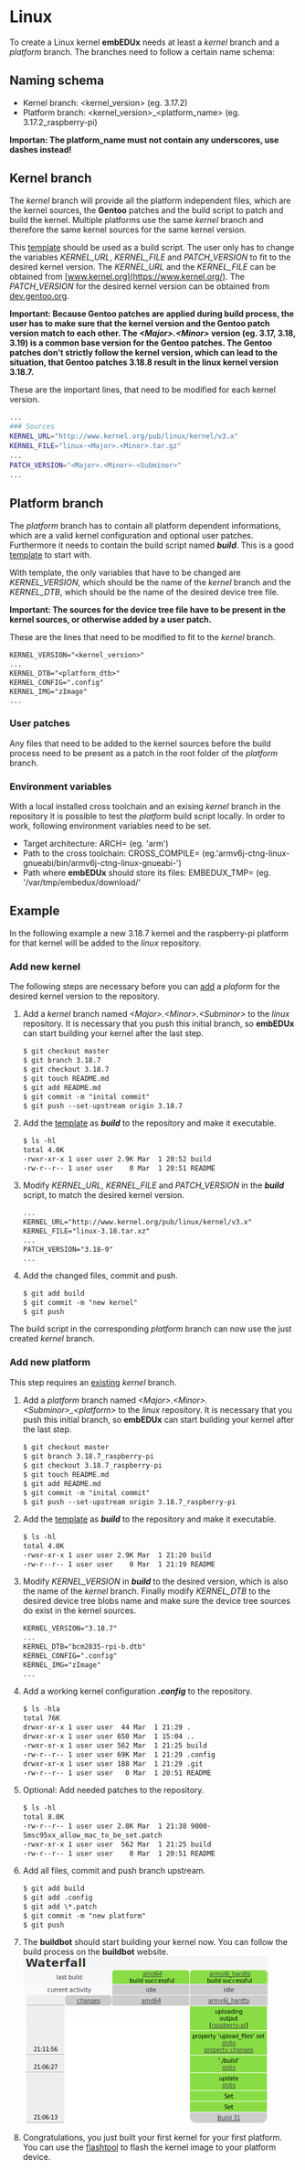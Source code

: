 # Linux
To create a Linux kernel **embEDUx** needs at least a *kernel* branch and a
*platform* branch. The branches need to follow a certain name schema:

## Naming schema
* Kernel branch: \<kernel\_version> (eg. 3.17.2)
* Platform branch: \<kernel\_version>\_\<platform\_name\> (eg. 3.17.2_raspberry-pi)

**Importan: The platform\_name must not contain any underscores, use dashes
instead!**

## Kernel branch
The *kernel* branch will provide all the platform independent files, which are
the kernel sources, the **Gentoo** patches and the build script to patch and build
the kernel. Multiple platforms use the same *kernel* branch and therefore the
same kernel sources for the same kernel version. 

This [template](template/kernel-build) should be used as a build script. The
user only has to change the variables  *KERNEL_URL*, *KERNEL_FILE* and
*PATCH_VERSION* to fit to the desired kernel version. The *KERNEL_URL* and the
*KERNEL_FILE* can be obtained from [www.kernel.org](https://www.kernel.org/).
The *PATCH_VERSION* for the desired kernel version can be obtained from
[dev.gentoo.org](https://dev.gentoo.org/~mpagano/genpatches/tarballs/).

**Important: Because Gentoo patches are applied during build process, the user
has to make sure that the kernel version and the Gentoo patch version match to
each other. The *\<Major\>.\<Minor\>* version (eg. 3.17, 3.18, 3.19) is a common
base version for the Gentoo patches. The Gentoo patches don't strictly follow
the kernel version, which can lead to the situation, that Gentoo patches 3.18.8
result in the linux kernel version 3.18.7.**

These are the important lines, that need to be modified for each kernel version.
```bash
...
### Sources
KERNEL_URL="http://www.kernel.org/pub/linux/kernel/v3.x"
KERNEL_FILE="linux-<Major>.<Minor>.tar.gz"
...
PATCH_VERSION="<Major>.<Minor>-<Subminor>"
...
```

## Platform branch
The *platform* branch has to contain all platform dependent informations, which are a valid kernel configuration and optional user patches. Furthermore it needs to contain the build script named ***build***. This is a good [template](template/platform-build) to start with.

With template, the only variables that have to be changed are *KERNEL\_VERSION*,
which should be the name of the *kernel* branch and the *KERNEL\_DTB*, which
should be the name of the desired device tree file.

**Important: The sources for the device tree file have to be present in the
kernel sources, or otherwise added by a user patch.**

These are the lines that need to be modified to fit to the *kernel* branch.
```
KERNEL_VERSION="<kernel_version>"
...
KERNEL_DTB="<platform_dtb>"
KERNEL_CONFIG=".config"
KERNEL_IMG="zImage"
...
```

### User patches
Any files that need to be added to the kernel sources before the build process need to be present as a patch in the root folder of the *platform* branch.

### Environment variables
With a local installed cross toolchain and an exising *kernel* branch in the
repository it is possible to test the *platform* build script locally. In order
to work, following environment variables need to be set.
* Target architecture:
  ARCH= (eg. 'arm')
* Path to the cross toolchain:
  CROSS_COMPILE= (eg.'armv6j-ctng-linux-gnueabi/bin/armv6j-ctng-linux-gnueabi-')
* Path where **embEDUx** should store its files:
  EMBEDUX_TMP= (eg. '/var/tmp/embedux/download/'

## Example 
In the following example a new 3.18.7 kernel and the raspberry-pi platform for
that kernel will be added to the *linux* repository. 

### Add new kernel
The following steps are necessary before you can [add](#add-new-platform) a
*plaform* for the desired kernel version to the repository.

1. Add a *kernel* branch named *\<Major\>.\<Minor\>.\<Subminor\>* to the *linux*
   repository. It is necessary that you push this initial branch, so **embEDUx**
   can start building your kernel after the last step.
   ```
   $ git checkout master
   $ git branch 3.18.7
   $ git checkout 3.18.7
   $ git touch README.md
   $ git add README.md
   $ git commit -m "inital commit"
   $ git push --set-upstream origin 3.18.7
   ```

1. Add the [template](template/kernel_build) as ***build*** to the repository
   and make it executable.
   ```
   $ ls -hl
   total 4.0K
   -rwxr-xr-x 1 user user 2.9K Mar  1 20:52 build
   -rw-r--r-- 1 user user    0 Mar  1 20:51 README
   ```

1. Modify *KERNEL\_URL*, *KERNEL\_FILE* and *PATCH\_VERSION* in the ***build***
   script, to match the desired kernel version.
   ```
   ...
   KERNEL_URL="http://www.kernel.org/pub/linux/kernel/v3.x"
   KERNEL_FILE="linux-3.18.tar.xz"
   ...
   PATCH_VERSION="3.18-9"
   ...
   ```

1. Add the changed files, commit and push. 
   ```
   $ git add build
   $ git commit -m "new kernel"
   $ git push 
   ```

The build script in the corresponding *platform* branch can now use the just
created *kernel* branch.

### Add new platform
This step requires an [existing](#add-new-kernel) *kernel* branch.

1. Add a *platform* branch named
   *\<Major\>.\<Minor\>.\<Subminor\>\_\<platform\>* to the *linux* repository.
   It is necessary that you push this initial branch, so **embEDUx** can start
   building your kernel after the last step.
   ```
   $ git checkout master
   $ git branch 3.18.7_raspberry-pi
   $ git checkout 3.18.7_raspberry-pi
   $ git touch README.md
   $ git add README.md
   $ git commit -m "inital commit"
   $ git push --set-upstream origin 3.18.7_raspberry-pi
   ```

1. Add the [template](template/platform_build) as ***build*** to the repository
   and make it executable. 
   ```
   $ ls -hl
   total 4.0K
   -rwxr-xr-x 1 user user 2.9K Mar  1 21:20 build
   -rw-r--r-- 1 user user    0 Mar  1 21:19 README
   ```

1. Modify *KERNEL\_VERSION* in ***build*** to the desired version, which is also
   the name of the *kernel* branch. Finally modify *KERNEL\_DTB* to the desired
   device tree blobs name and make sure the device tree sources do exist in the
   kernel sources.
   ```
   KERNEL_VERSION="3.18.7"
   ...
   KERNEL_DTB="bcm2835-rpi-b.dtb"
   KERNEL_CONFIG=".config"
   KERNEL_IMG="zImage"
   ...
   ```

1. Add a working kernel configuration ***.config*** to the repository.
   ```
   $ ls -hla
   total 76K
   drwxr-xr-x 1 user user  44 Mar  1 21:29 .
   drwxr-xr-x 1 user user 650 Mar  1 15:04 ..
   -rwxr-xr-x 1 user user 562 Mar  1 21:25 build
   -rw-r--r-- 1 user user 69K Mar  1 21:29 .config
   drwxr-xr-x 1 user user 188 Mar  1 21:29 .git
   -rw-r--r-- 1 user user   0 Mar  1 20:51 README 
   ```

1. Optional: Add needed patches to the repository.
   ```
   $ ls -hl
   total 8.0K
   -rw-r--r-- 1 user user 2.8K Mar  1 21:38 9000-Smsc95xx_allow_mac_to_be_set.patch
   -rwxr-xr-x 1 user user  562 Mar  1 21:25 build
   -rw-r--r-- 1 user user    0 Mar  1 20:51 README
   ```

1. Add all files, commit  and push branch upstream.
   ```
   $ git add build
   $ git add .config
   $ git add \*.patch
   $ git commit -m "new platform"
   $ git push
   ```

1. The **buildbot** should start building your kernel now. You can follow the
   build process on the **buildbot** website.
   ![Buildbot done](img/buildbot_done.png)

1. Congratulations, you just built your first kernel for your first platform.
   You can use the [flashtool](flashtool/README.md) to flash the kernel image
   to your platform device.

